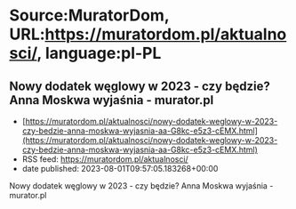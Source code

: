 # Source:MuratorDom, URL:https://muratordom.pl/aktualnosci/, language:pl-PL

## Nowy dodatek węglowy w 2023 - czy będzie? Anna Moskwa wyjaśnia - murator.pl
 - [https://muratordom.pl/aktualnosci/nowy-dodatek-weglowy-w-2023-czy-bedzie-anna-moskwa-wyjasnia-aa-G8kc-e5z3-cEMX.html](https://muratordom.pl/aktualnosci/nowy-dodatek-weglowy-w-2023-czy-bedzie-anna-moskwa-wyjasnia-aa-G8kc-e5z3-cEMX.html)
 - RSS feed: https://muratordom.pl/aktualnosci/
 - date published: 2023-08-01T09:57:05.183268+00:00

Nowy dodatek węglowy w 2023 - czy będzie? Anna Moskwa wyjaśnia - murator.pl

